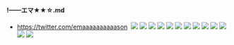 #### !——エマ★★☆.md
- https://twitter.com/emaaaaaaaaaason
![]()
![](https://pbs.twimg.com/media/EGH61bEU4AAVkSY?format=jpg&name=4096x4096)
![](https://pbs.twimg.com/media/EGH61bGU0AEE3Jy?format=jpg&name=4096x4096)
![](https://pbs.twimg.com/media/EG6aF9VU4AExEgZ?format=jpg&name=4096x4096)
![](https://pbs.twimg.com/media/EGwBFEnUcAA2JXG?format=jpg&name=4096x4096)
![](https://pbs.twimg.com/media/EGwBFMOU8AAMF8m?format=jpg&name=4096x4096)
![](https://pbs.twimg.com/media/EGRWtCiU4AAODjW?format=jpg&name=4096x4096)
![](https://pbs.twimg.com/media/EBNBANiU8AA8o3H?format=jpg&name=4096x4096)
![](https://pbs.twimg.com/media/EBNBANgVAAErfJh?format=jpg&name=4096x4096)
![](https://pbs.twimg.com/media/EB2BKE4UIAEzr8y?format=jpg&name=4096x4096)
![](https://pbs.twimg.com/media/D9Q-1PzUwAYi6Sg?format=jpg&name=4096x4096)
![](https://pbs.twimg.com/media/D1RaZO1VAAA4mJ7?format=jpg&name=4096x4096)
![](https://pbs.twimg.com/media/DsxkbLSU8AAoMdZ?format=jpg&name=4096x4096)
![](https://pbs.twimg.com/media/EADearsVAAAIdOO?format=jpg&name=4096x4096)
